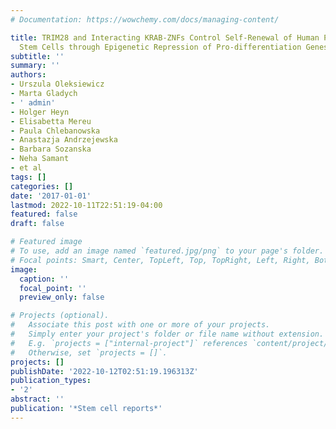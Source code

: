 ```yaml
---
# Documentation: https://wowchemy.com/docs/managing-content/

title: TRIM28 and Interacting KRAB-ZNFs Control Self-Renewal of Human Pluripotent
  Stem Cells through Epigenetic Repression of Pro-differentiation Genes
subtitle: ''
summary: ''
authors:
- Urszula Oleksiewicz
- Marta Gladych
- ' admin'
- Holger Heyn
- Elisabetta Mereu
- Paula Chlebanowska
- Anastazja Andrzejewska
- Barbara Sozanska
- Neha Samant
- et al
tags: []
categories: []
date: '2017-01-01'
lastmod: 2022-10-11T22:51:19-04:00
featured: false
draft: false

# Featured image
# To use, add an image named `featured.jpg/png` to your page's folder.
# Focal points: Smart, Center, TopLeft, Top, TopRight, Left, Right, BottomLeft, Bottom, BottomRight.
image:
  caption: ''
  focal_point: ''
  preview_only: false

# Projects (optional).
#   Associate this post with one or more of your projects.
#   Simply enter your project's folder or file name without extension.
#   E.g. `projects = ["internal-project"]` references `content/project/deep-learning/index.md`.
#   Otherwise, set `projects = []`.
projects: []
publishDate: '2022-10-12T02:51:19.196313Z'
publication_types:
- '2'
abstract: ''
publication: '*Stem cell reports*'
---
```

